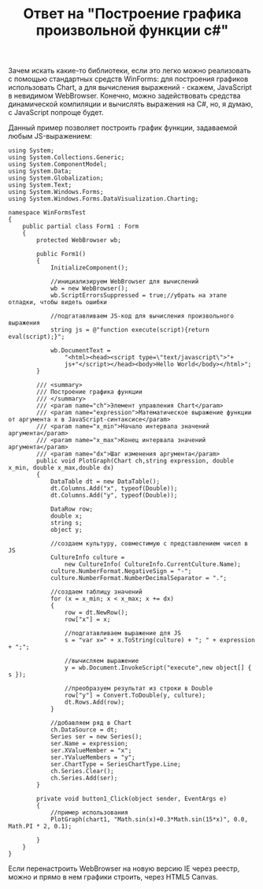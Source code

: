 ﻿---
title: "Ответ на \"Построение графика произвольной функции c#\""
se.owner.user_id: 240512
se.owner.display_name: "MSDN.WhiteKnight"
se.owner.link: "https://ru.stackoverflow.com/users/240512/msdn-whiteknight"
se.answer_id: 796077
se.question_id: 795993
se.post_type: answer
se.is_accepted: True
---
<p>Зачем искать какие-то библиотеки, если это легко можно реализовать с помощью стандартных средств WinForms: для построения графиков использовать Chart, а для вычисления выражений - скажем, JavaScript в невидимом WebBrowser. Конечно, можно задействовать средства динамической компиляции и вычислять выражения на C#, но, я думаю, с JavaScript попроще будет.</p>

<p>Данный пример позволяет построить график функции, задаваемой любым JS-выражением:</p>

<pre><code>using System;
using System.Collections.Generic;
using System.ComponentModel;
using System.Data;
using System.Globalization;
using System.Text;
using System.Windows.Forms;
using System.Windows.Forms.DataVisualization.Charting;

namespace WinFormsTest
{
    public partial class Form1 : Form
    {
        protected WebBrowser wb;

        public Form1()
        {
            InitializeComponent();

            //инициализируем WebBrowser для вычислений
            wb = new WebBrowser();
            wb.ScriptErrorsSuppressed = true;//убрать на этапе отладки, чтобы видеть ошибки

            //подгатавливаем JS-код для вычисления произвольного выражения
            string js = @"function execute(script){return eval(script);}";

            wb.DocumentText =
                "&lt;html&gt;&lt;head&gt;&lt;script type=\"text/javascript\"&gt;"+
                js+"&lt;/script&gt;&lt;/head&gt;&lt;body&gt;Hello World&lt;/body&gt;&lt;/html&gt;";
        }

        /// &lt;summary&gt;
        /// Построение графика функции
        /// &lt;/summary&gt;
        /// &lt;param name="ch"&gt;Элемент управления Chart&lt;/param&gt;
        /// &lt;param name="expression"&gt;Математическое выражение функции от аргумента x в JavaScript-синтаксисе&lt;/param&gt;
        /// &lt;param name="x_min"&gt;Начало интервала значений аргумента&lt;/param&gt;
        /// &lt;param name="x_max"&gt;Конец интервала значений аргумента&lt;/param&gt;
        /// &lt;param name="dx"&gt;Шаг изменения аргумента&lt;/param&gt;
        public void PlotGraph(Chart ch,string expression, double x_min, double x_max,double dx)
        {
            DataTable dt = new DataTable();
            dt.Columns.Add("x", typeof(Double));
            dt.Columns.Add("y", typeof(Double));

            DataRow row;
            double x;
            string s;
            object y;

            //создаем культуру, совместимую с представлением чисел в JS
            CultureInfo culture =
                new CultureInfo( CultureInfo.CurrentCulture.Name);
            culture.NumberFormat.NegativeSign = "-";
            culture.NumberFormat.NumberDecimalSeparator = ".";

            //создаем таблицу значений
            for (x = x_min; x &lt; x_max; x += dx)
            {
                row = dt.NewRow();
                row["x"] = x;

                //подгатавливаем выражение для JS
                s = "var x=" + x.ToString(culture) + "; " + expression + ";";

                //вычисляем выражение
                y = wb.Document.InvokeScript("execute",new object[] { s });

                //преобразуем результат из строки в Double
                row["y"] = Convert.ToDouble(y, culture);
                dt.Rows.Add(row);
            }

            //добавляем ряд в Chart
            ch.DataSource = dt;
            Series ser = new Series();
            ser.Name = expression;
            ser.XValueMember = "x";
            ser.YValueMembers = "y";
            ser.ChartType = SeriesChartType.Line;
            ch.Series.Clear();
            ch.Series.Add(ser);
        }

        private void button1_Click(object sender, EventArgs e)
        {
            //пример использования
            PlotGraph(chart1, "Math.sin(x)+0.3*Math.sin(15*x)", 0.0, Math.PI * 2, 0.1);

        }
    }
}
</code></pre>

<p>Если перенастроить WebBrowser на новую версию IE через реестр, можно и прямо в нем графики строить, через HTML5 Canvas.</p>
